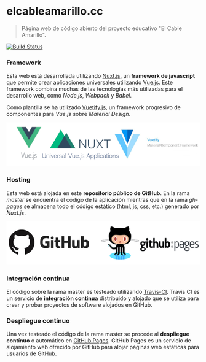 # elcableamarillo.cc

> Página web de código abierto del proyecto educativo "El Cable Amarillo".

[![Build Status](https://travis-ci.org/ElCableAmarillo/elcableamarillo.cc.svg?branch=master)](https://travis-ci.org/ElCableAmarillo/elcableamarillo.cc)

### Framework

Esta web está desarrollada utilizando [Nuxt.js][Nuxt], un **framework de javascript** que permite crear aplicaciones universales utilizando [Vue.js][Vue]. Este framework combina muchas de las tecnologías más utilizadas para el desarrollo web, como *Node.js*, *Webpack* y *Babel*.

Como plantilla se ha utilizado [Vuetify.js][Vuetify], un framework progresivo de componentes para *Vue.js* sobre *Material Design*.

![Vuejs, Nuxtjs, Vuetifyjs](frameworks.png)

### Hosting

Esta web está alojada en este **repositorio público de GitHub**. En la rama *master* se encuentra el código de la aplicación mientras que en la rama *gh-pages* se almacena todo el código estático (html, js, css, etc.) generado por *Nuxt.js*.

![GitHub, GitHub Pages](hosting.png)

### Integración continua

El código sobre la rama master es testeado utilizando [Travis-CI][Travis]. Travis CI es un servicio de **integración continua** distribuido y alojado que se utiliza para crear y probar proyectos de software alojados en GitHub.

### Despliegue continuo

Una vez testeado el código de la rama master se procede al **despliegue contínuo** o automático en [GitHub Pages][gh-pages]. GitHub Pages es un servicio de alojamiento web ofrecido por GitHub para alojar páginas web estáticas para usuarios de GitHub.


[Nuxt]: https://nuxtjs.org
[Vue]: https://vuejs.org
[Vuetify]: https://vuetifyjs.com
[gh-pages]: https://pages.github.com
[travis]: https://travis-ci.org